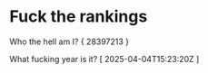 # Fuck the rankings

Who the hell am I?
{ 28397213 }

What fucking year is it?
[ 2025-04-04T15:23:20Z ]

